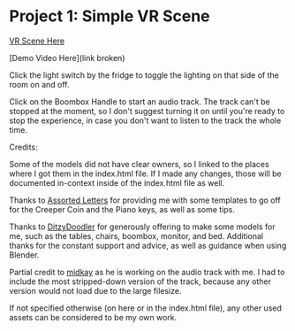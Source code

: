 # Project 1: Simple VR Scene

[VR Scene Here](https://xt3rm1n8r.github.io/CS4331002-VirtualReality-DarienSokolov-Project1/)

[Demo Video Here](link broken)

Click the light switch by the fridge to toggle the lighting on that side of the room on and off.

Click on the Boombox Handle to start an audio track. The track can't be stopped at the moment, so I don't suggest turning it on until you're ready to stop the experience, in case you don't want to listen to the track the whole time.

Credits:

Some of the models did not have clear owners, so I linked to the places where I got them in the index.html file. If I made any changes, those will be documented in-context inside of the index.html file as well.

Thanks to [Assorted Letters](https://www.instagram.com/assortedletters/) for providing me with some templates to go off for the Creeper Coin and the Piano keys, as well as some tips.

Thanks to [DitzyDoodler](https://ditzydoodler.tumblr.com/) for generously offering to make some models for me, such as the tables, chairs, boombox, monitor, and bed. Additional thanks for the constant support and advice, as well as guidance when using Blender.

Partial credit to [midkay](https://twitter.com/midkay) as he is working on the audio track with me. I had to include the most stripped-down version of the track, because any other version would not load due to the large filesize.

If not specified otherwise (on here or in the index.html file), any other used assets can be considered to be my own work.
